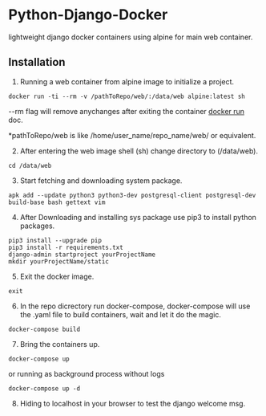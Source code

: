 # Python-Django-Docker

lightweight django docker containers using alpine for main web container.

## Installation

1) Running a web container from alpine image to initialize a project.

```
docker run -ti --rm -v /pathToRepo/web/:/data/web alpine:latest sh
```

--rm flag will remove anychanges after exiting the container <a href="https://docs.docker.com/engine/reference/commandline/run/#options">docker run</a> doc.

*pathToRepo/web is like /home/user_name/repo_name/web/ or equivalent.

2) After entering the web image shell (sh) change directory to (/data/web).

```
cd /data/web
```

3) Start fetching and downloading system package.

```
apk add --update python3 python3-dev postgresql-client postgresql-dev build-base bash gettext vim
```

4) After Downloading and installing sys package use pip3 to install python packages.

```
pip3 install --upgrade pip
pip3 install -r requirements.txt
django-admin startproject yourProjectName
mkdir yourProjectName/static
```

5) Exit the docker image.

```
exit
```

6) In the repo dicrectory run docker-compose, docker-compose will use the .yaml file to build containers, wait and let it do the magic.

```
docker-compose build
```

7) Bring the containers up.

```
docker-compose up
```
or running as background process without logs
```
docker-compose up -d
```

8) Hiding to localhost in your browser to test the django welcome msg.
